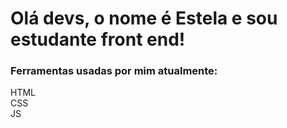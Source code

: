 #  Olá devs, o nome é Estela e sou estudante  front end!


### Ferramentas usadas por mim atualmente:
HTML <BR>
CSS <BR>
JS
